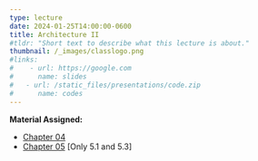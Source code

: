 ```yaml
---
type: lecture
date: 2024-01-25T14:00:00-0600
title: Architecture II
#tldr: "Short text to describe what this lecture is about."
thumbnail: /_images/classlogo.png
#links: 
#    - url: https://google.com
#      name: slides
#   - url: /static_files/presentations/code.zip
#      name: codes
---
```

**Material Assigned:**
- [Chapter 04](https://learning.oreilly.com/library/view/high-performance-computing/9780124202153/XHTML/B9780124201583000046/B9780124201583000046.xhtml)
- [Chapter 05](https://learning.oreilly.com/library/view/high-performance-computing/9780124202153/XHTML/B9780124201583000058/B9780124201583000058.xhtml) [Only 5.1 and 5.3]